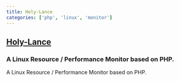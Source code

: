 ```yaml
---
title: Holy-Lance
categories: ['php', 'linux', 'monitor']
---
```

## [Holy-Lance](https://github.com/lincanbin/Holy-Lance)

### A Linux Resource / Performance Monitor based on PHP. 

A Linux Resource / Performance Monitor based on PHP. 
